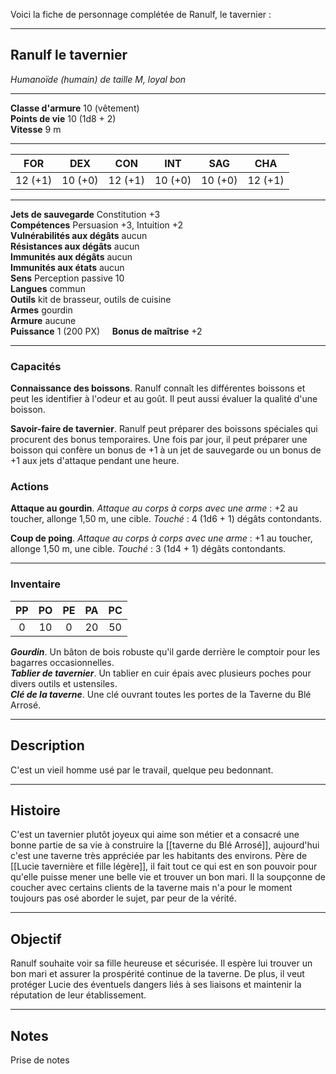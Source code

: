 Voici la fiche de personnage complétée de Ranulf, le tavernier :

---

## Ranulf le tavernier
*Humanoïde (humain) de taille M, loyal bon*
___
**Classe d'armure** 10 (vêtement)  
**Points de vie** 10 (1d8 + 2)  
**Vitesse** 9 m  
___

| FOR | DEX | CON | INT | SAG | CHA |
| --- | --- | --- | --- | --- | --- |
| 12 (+1) | 10 (+0) | 12 (+1) | 10 (+0) | 10 (+0) | 12 (+1) |
___
**Jets de sauvegarde** Constitution +3  
**Compétences** Persuasion +3, Intuition +2  
**Vulnérabilités aux dégâts** aucun  
**Résistances aux dégâts** aucun  
**Immunités aux dégâts** aucun  
**Immunités aux états** aucun  
**Sens**  Perception passive 10  
**Langues** commun  
**Outils** kit de brasseur, outils de cuisine  
**Armes** gourdin  
**Armure** aucune  
**Puissance** 1 (200 PX)     **Bonus de maîtrise** +2  
___
### Capacités
**Connaissance des boissons**. Ranulf connaît les différentes boissons et peut les identifier à l'odeur et au goût. Il peut aussi évaluer la qualité d'une boisson.  

**Savoir-faire de tavernier**. Ranulf peut préparer des boissons spéciales qui procurent des bonus temporaires. Une fois par jour, il peut préparer une boisson qui confère un bonus de +1 à un jet de sauvegarde ou un bonus de +1 aux jets d'attaque pendant une heure.  

### Actions
**Attaque au gourdin**. *Attaque au corps à corps avec une arme* : +2 au toucher, allonge 1,50 m, une cible. *Touché* : 4 (1d6 + 1) dégâts contondants.  

**Coup de poing**. *Attaque au corps à corps avec une arme* : +1 au toucher, allonge 1,50 m, une cible. *Touché* : 3 (1d4 + 1) dégâts contondants.  

___
### Inventaire
| PP  | PO  | PE  | PA  | PC  |
| :-: | :-: | :-: | :-: | :-: |
|  0  |  10  |  0  |  20  |  50  |

***Gourdin***. Un bâton de bois robuste qu'il garde derrière le comptoir pour les bagarres occasionnelles.  
***Tablier de tavernier***. Un tablier en cuir épais avec plusieurs poches pour divers outils et ustensiles.  
***Clé de la taverne***. Une clé ouvrant toutes les portes de la Taverne du Blé Arrosé.  
___
## Description
C'est un vieil homme usé par le travail, quelque peu bedonnant.

___
## Histoire
C'est un tavernier plutôt joyeux qui aime son métier et a consacré une bonne partie de sa vie à construire la [[taverne du Blé Arrosé]], aujourd'hui c'est une taverne très appréciée par les habitants des environs. Père de [[Lucie tavernière et fille légère]], il fait tout ce qui est en son pouvoir pour qu'elle puisse mener une belle vie et trouver un bon mari. Il la soupçonne de coucher avec certains clients de la taverne mais n'a pour le moment toujours pas osé aborder le sujet, par peur de la vérité.

___
## Objectif
Ranulf souhaite voir sa fille heureuse et sécurisée. Il espère lui trouver un bon mari et assurer la prospérité continue de la taverne. De plus, il veut protéger Lucie des éventuels dangers liés à ses liaisons et maintenir la réputation de leur établissement.

___
## Notes
Prise de notes
